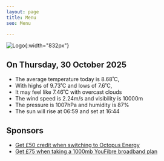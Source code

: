 ```yaml
---
layout: page
title: Menu
seo: Menu

---
```


![Logo](/images/logo.jpg){:width="832px"}

<!-- weather_marker starts -->
## On Thursday, 30 October 2025

- The average temperature today is 8.68˚C,
- With highs of 9.73˚C and lows of 7.6˚C,
- It may feel like 7.46˚C with overcast clouds
- The wind speed is 2.24m/s and visibility is 10000m
- The pressure is 1007hPa and humidity is 87%
- The sun will rise at 06:59 and set at 16:44

<!-- weather_marker ends -->

## Sponsors

- [Get £50 credit when switching to Octopus Energy](https://bit.ly/3oD1nnS)
- [Get £75 when taking a 1000mb YouFibre broadband plan](https://aklam.io/91zWhU?)
